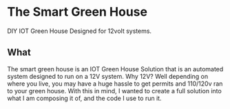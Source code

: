 # The Smart Green House
DIY IOT Green House Designed for 12volt systems. 

## What
The smart green house is an IOT Green House Solution that is an automated system designed to run on a 12V system.
Why 12V? Well depending on where you live, you may have a huge hassle to get permits and 110/120v ran to your green house. With this in mind, I wanted to create a full solution into what I am composing it of, and the code I use to run it.


